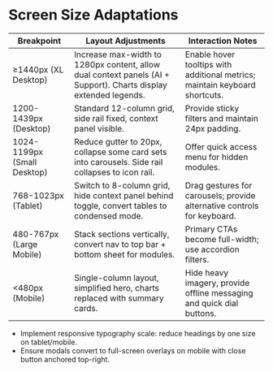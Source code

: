 # Screen Size Adaptations

| Breakpoint | Layout Adjustments | Interaction Notes |
| --- | --- | --- |
| ≥1440px (XL Desktop) | Increase max-width to 1280px content, allow dual context panels (AI + Support). Charts display extended legends. | Enable hover tooltips with additional metrics; maintain keyboard shortcuts. |
| 1200-1439px (Desktop) | Standard 12-column grid, side rail fixed, context panel visible. | Provide sticky filters and maintain 24px padding. |
| 1024-1199px (Small Desktop) | Reduce gutter to 20px, collapse some card sets into carousels. Side rail collapses to icon rail. | Offer quick access menu for hidden modules. |
| 768-1023px (Tablet) | Switch to 8-column grid, hide context panel behind toggle, convert tables to condensed mode. | Drag gestures for carousels; provide alternative controls for keyboard. |
| 480-767px (Large Mobile) | Stack sections vertically, convert nav to top bar + bottom sheet for modules. | Primary CTAs become full-width; use accordion filters. |
| <480px (Mobile) | Single-column layout, simplified hero, charts replaced with summary cards. | Hide heavy imagery, provide offline messaging and quick dial buttons. |

- Implement responsive typography scale: reduce headings by one size on tablet/mobile.
- Ensure modals convert to full-screen overlays on mobile with close button anchored top-right.

